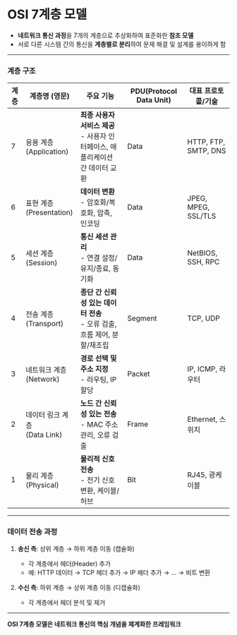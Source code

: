 # OSI 7계층 모델

- **네트워크 통신 과정**을 7개의 계층으로 추상화하여 표준화한 **참조 모델**
- 서로 다른 시스템 간의 통신을 **계층별로 분리**하여 문제 해결 및 설계를 용이하게 함

---

### 계층 구조
| 계층 | 계층명 (영문) | 주요 기능 | PDU(Protocol Data Unit) | 대표 프로토콜/기술 |
|------|---------------|-----------|--------------------------|--------------------|
| 7 | 응용 계층<br>(Application) | **최종 사용자 서비스 제공**<br>- 사용자 인터페이스, 애플리케이션 간 데이터 교환 | Data | HTTP, FTP, SMTP, DNS |
| 6 | 표현 계층<br>(Presentation) | **데이터 변환**<br>- 암호화/복호화, 압축, 인코딩 | Data | JPEG, MPEG, SSL/TLS |
| 5 | 세션 계층<br>(Session) | **통신 세션 관리**<br>- 연결 설정/유지/종료, 동기화 | Data | NetBIOS, SSH, RPC |
| 4 | 전송 계층<br>(Transport) | **종단 간 신뢰성 있는 데이터 전송**<br>- 오류 검출, 흐름 제어, 분할/재조립 | Segment | TCP, UDP |
| 3 | 네트워크 계층<br>(Network) | **경로 선택 및 주소 지정**<br>- 라우팅, IP 할당 | Packet | IP, ICMP, 라우터 |
| 2 | 데이터 링크 계층<br>(Data Link) | **노드 간 신뢰성 있는 전송**<br>- MAC 주소 관리, 오류 검출 | Frame | Ethernet, 스위치 |
| 1 | 물리 계층<br>(Physical) | **물리적 신호 전송**<br>- 전기 신호 변환, 케이블/허브 | Bit | RJ45, 광케이블 |

---

### 데이터 전송 과정
1. **송신 측**: 상위 계층 → 하위 계층 이동 (캡슐화)  
   - 각 계층에서 헤더(Header) 추가  
   - 예: HTTP 데이터 → TCP 헤더 추가 → IP 헤더 추가 → ... → 비트 변환  

2. **수신 측**: 하위 계층 → 상위 계층 이동 (디캡슐화)  
   - 각 계층에서 헤더 분석 및 제거  

---

**OSI 7계층 모델은 네트워크 통신의 핵심 개념을 체계화한 프레임워크**  
